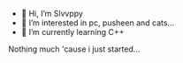 - 👋 Hi, I’m Slvvppy
- 👀 I’m interested in pc, pusheen and cats...
- 🌱 I’m currently learning C++ 

Nothing much 'cause i just started...
